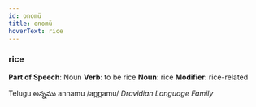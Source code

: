 ```yaml
---
id: onomü
title: onomü
hoverText: rice
---
```


### rice

**Part of Speech**: Noun
**Verb**: to be rice
**Noun**: rice
**Modifier**: rice-related

Telugu అన్నము annamu /an̪n̪amu/
*Dravidian Language Family*